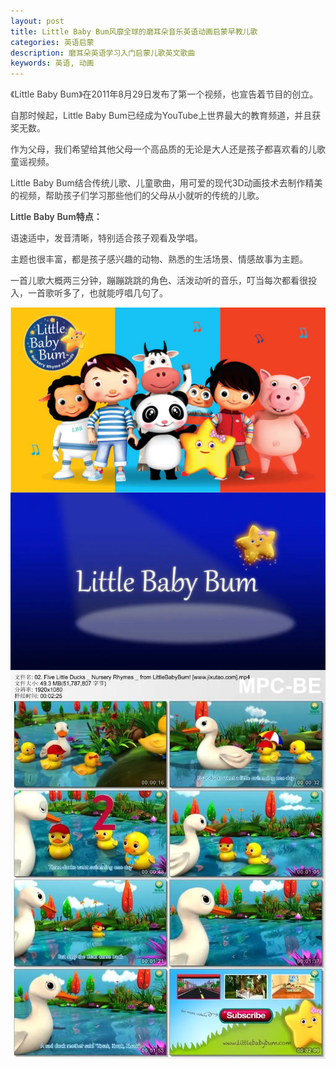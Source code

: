 ```yaml
---
layout: post
title: Little Baby Bum风靡全球的磨耳朵音乐英语动画启蒙早教儿歌
categories: 英语启蒙
description: 磨耳朵英语学习入门启蒙儿歌英文歌曲
keywords: 英语, 动画
---
```


   <p style="color:#404040;font-family:-apple-system, BlinkMacSystemFont, &quot;font-size:16px;background-color:#FFFFFF;">
		《Little Baby Bum》在2011年8月29日发布了第一个视频，也宣告着节目的创立。
	</p>
	<p style="color:#404040;font-family:-apple-system, BlinkMacSystemFont, &quot;font-size:16px;background-color:#FFFFFF;">
		自那时候起，Little Baby Bum已经成为YouTube上世界最大的教育频道，并且获奖无数。
	</p>
	<p style="color:#404040;font-family:-apple-system, BlinkMacSystemFont, &quot;font-size:16px;background-color:#FFFFFF;">
		作为父母，我们希望给其他父母一个高品质的无论是大人还是孩子都喜欢看的儿歌童谣视频。
	</p>
	<p style="color:#404040;font-family:-apple-system, BlinkMacSystemFont, &quot;font-size:16px;background-color:#FFFFFF;">
		Little Baby Bum结合传统儿歌、儿童歌曲，用可爱的现代3D动画技术去制作精美的视频，帮助孩子们学习那些他们的父母从小就听的传统的儿歌。
	</p>
	<p style="color:#404040;font-family:-apple-system, BlinkMacSystemFont, &quot;font-size:16px;background-color:#FFFFFF;">
		<span style="font-weight:600;">Little Baby Bum特点：</span>
	</p>
	<p style="color:#404040;font-family:-apple-system, BlinkMacSystemFont, &quot;font-size:16px;background-color:#FFFFFF;">
		语速适中，发音清晰，特别适合孩子观看及学唱。
	</p>
	<p style="color:#404040;font-family:-apple-system, BlinkMacSystemFont, &quot;font-size:16px;background-color:#FFFFFF;">
		主题也很丰富，都是孩子感兴趣的动物、熟悉的生活场景、情感故事为主题。
	</p>
	<p style="color:#404040;font-family:-apple-system, BlinkMacSystemFont, &quot;font-size:16px;background-color:#FFFFFF;">
		一首儿歌大概两三分钟，蹦蹦跳跳的角色、活泼动听的音乐，叮当每次都看很投入，一首歌听多了，也就能哼唱几句了。
	</p>
	
<div class="image-package" style="margin:0px;text-align:center;font-size:0px;color:#404040;font-family:-apple-system, BlinkMacSystemFont, &quot;background-color:#FFFFFF;">
		<div class="image-container" style="background-color:transparent;margin:0px auto;">
			<div class="image-container-fill">
			</div>
			<div class="image-view">
				<img class="" src="/public/33280-3cb3b7ff2e8e1099.webp" style="width:auto;height:auto;" />
			</div>
		</div>
	</div>
	<div class="image-package" style="margin:0px;text-align:center;font-size:0px;color:#404040;font-family:-apple-system, BlinkMacSystemFont, &quot;background-color:#FFFFFF;">
		<div class="image-container" style="background-color:transparent;margin:0px auto;">
			<div class="image-container-fill">
			</div>
			<div class="image-view">
				<img class="" src="/public/33280-5fd56a13b71fccae.webp" style="width:auto;height:auto;" />
			</div>
		</div>
	</div>
	<div class="image-package" style="margin:0px;text-align:center;font-size:0px;color:#404040;font-family:-apple-system, BlinkMacSystemFont, &quot;background-color:#FFFFFF;">
		<div class="image-container" style="background-color:transparent;margin:0px auto;">
			<div class="image-container-fill">
			</div>
			<div class="image-view">
				<img class="" src="/public/33280-301b67392484ae22.webp" style="width:auto;height:auto;" />
			</div>
		</div>
	</div>
	<div class="image-package" style="margin:0px;text-align:center;font-size:0px;color:#404040;font-family:-apple-system, BlinkMacSystemFont, &quot;background-color:#FFFFFF;">
		<div class="image-container" style="background-color:transparent;margin:0px auto;">
		</div>
	</div>

